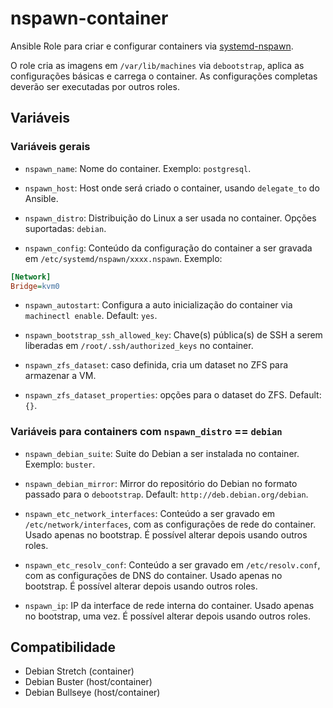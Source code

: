 # nspawn-container

Ansible Role para criar e configurar containers via
[systemd-nspawn](https://www.freedesktop.org/software/systemd/man/systemd-nspawn.html).

O role cria as imagens em `/var/lib/machines` via `debootstrap`, aplica as configurações
básicas e carrega o container. As configurações completas deverão ser executadas por
outros roles.

## Variáveis

### Variáveis gerais

* `nspawn_name`: Nome do container. Exemplo: `postgresql`.

* `nspawn_host`: Host onde será criado o container, usando `delegate_to` do Ansible.

* `nspawn_distro`: Distribuição do Linux a ser usada no container. Opções suportadas:
  `debian`.

* `nspawn_config`: Conteúdo da configuração do container a ser gravada em
  `/etc/systemd/nspawn/xxxx.nspawn`. Exemplo:

```ini
[Network]
Bridge=kvm0
```

* `nspawn_autostart`: Configura a auto inicialização do container via `machinectl enable`.
  Default: `yes`.

* `nspawn_bootstrap_ssh_allowed_key`: Chave(s) pública(s) de SSH a serem liberadas em
  `/root/.ssh/authorized_keys` no container.

* `nspawn_zfs_dataset`: caso definida, cria um dataset no ZFS para armazenar a VM.

* `nspawn_zfs_dataset_properties`: opções para o dataset do ZFS. Default: `{}`.


### Variáveis para containers com `nspawn_distro` == `debian`

* `nspawn_debian_suite`: Suite do Debian a ser instalada no container. Exemplo: `buster`.

* `nspawn_debian_mirror`: Mirror do repositório do Debian no formato passado para o
  `debootstrap`. Default: `http://deb.debian.org/debian`.

* `nspawn_etc_network_interfaces`: Conteúdo a ser gravado em `/etc/network/interfaces`,
  com as configurações de rede do container. Usado apenas no bootstrap. É possível alterar
  depois usando outros roles.

* `nspawn_etc_resolv_conf`: Conteúdo a ser gravado em `/etc/resolv.conf`, com as
  configurações de DNS do container. Usado apenas no bootstrap. É possível alterar depois
  usando outros roles.

* `nspawn_ip`: IP da interface de rede interna do container. Usado apenas no bootstrap,
  uma vez. É possível alterar depois usando outros roles.

## Compatibilidade

- Debian Stretch (container)
- Debian Buster (host/container)
- Debian Bullseye (host/container)

